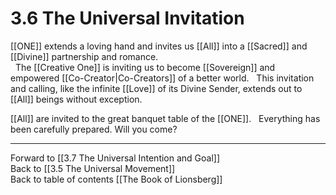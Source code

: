 # 3.6 The Universal Invitation
[[ONE]] extends a loving hand and invites us [[All]] into a [[Sacred]] and [[Divine]] partnership and romance.  
 
The [[Creative One]] is inviting us to become [[Sovereign]] and empowered [[Co-Creator|Co-Creators]] of a better world.
 
This invitation and calling, like the infinite [[Love]] of its Divine Sender, extends out to [[All]] beings without exception. 

[[All]] are invited to the great banquet table of the [[ONE]]. 
 
Everything has been carefully prepared. Will you come? 

___

Forward to [[3.7 The Universal Intention and Goal]]  
Back to [[3.5 The Universal Movement]]  
Back to table of contents [[The Book of Lionsberg]]  